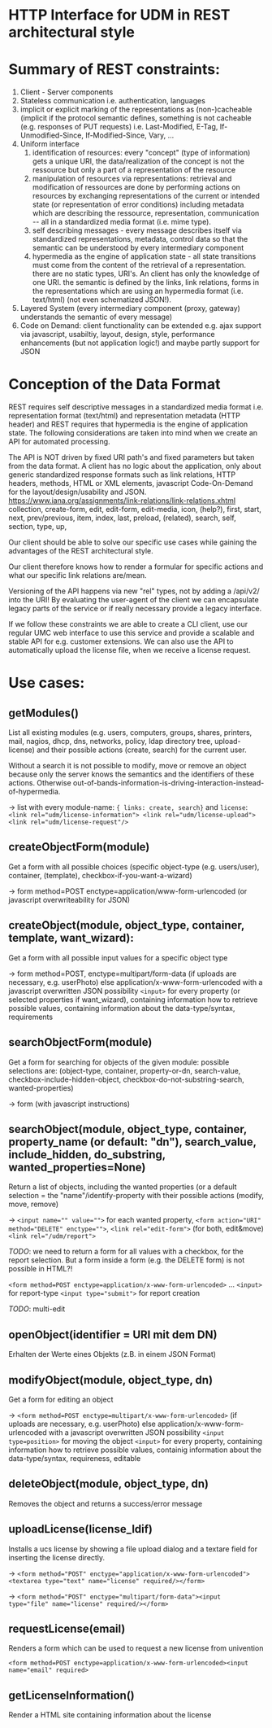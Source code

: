 HTTP Interface for UDM in REST architectural style
==================================================

# Summary of REST constraints:

1. Client - Server components
2. Stateless communication i.e. authentication, languages
3. implicit or explicit marking of the representations as (non-)cacheable (implicit if the protocol semantic defines, something is not cacheable (e.g. responses of PUT requests) i.e. Last-Modified, E-Tag, If-Unmodified-Since, If-Modified-Since, Vary, ...
4. Uniform interface
	1. identification of resources: every "concept" (type of information) gets a unique URI, the data/realization of the concept is not the ressource but only a part of a representation of the resource
	2. manipulation of resources via representations: retrieval and modification of ressources are done by performing actions on resources by exchanging representations of the current or intended state (or representation of error conditions) including metadata which are describing the ressource, representation, communication -- all in a standardized media format (i.e. mime type).
	3. self describing messages - every message describes itself via standardized representations, metadata, control data so that the semantic can be understood by every intermediary component
	4. hypermedia as the engine of application state - all state transitions must come from the content of the retrieval of a representation. there are no static types, URI's. An client has only the knowledge of one URI. the semantic is defined by the links, link relations, forms in the representations which are using an hypermedia format (i.e. text/html) (not even schematized JSON!).
5. Layered System (every intermediary component (proxy, gateway) understands the semantic of every message)
6. Code on Demand: client functionality can be extended e.g. ajax support via javascript, usabiltiy, layout, design, style, performance enhancements (but not application logic!) and maybe partly support for JSON

# Conception of the Data Format
REST requires self descriptive messages in a standardized media format i.e. representation format (text/html) and representation metadata (HTTP header) and REST requires that hypermedia is the engine of application state.
The following considerations are taken into mind when we create an API for automated processing.

The API is NOT driven by fixed URI path's and fixed parameters but taken from the data format.
A client has no logic about the application, only about generic standardized response formats such as link relations, HTTP headers, methods, HTML or XML elements, javascript Code-On-Demand for the layout/design/usability and JSON.
https://www.iana.org/assignments/link-relations/link-relations.xhtml
collection, create-form, edit, edit-form, edit-media, icon, (help?), first, start, next, prev/previous, item, index, last, preload, (related), search, self, section, type, up, 

Our client should be able to solve our specific use cases while gaining the advantages of the REST architectural style.

Our client therefore knows how to render a formular for specific actions and what our specific link relations are/mean.

Versioning of the API happens via new "rel" types, not by adding a /api/v2/ into the URI!
By evaluating the user-agent of the client we can encapsulate legacy parts of the service or if really necessary provide a legacy interface.

If we follow these constraints we are able to create a CLI client, use our regular UMC web interface to use this service and provide a scalable and stable API for e.g. customer extensions.
We can also use the API to automatically upload the license file, when we receive a license request.

# Use cases:

## getModules()

List all existing modules (e.g. users, computers, groups, shares, printers, mail, nagios, dhcp, dns, networks, policy, ldap directory tree, upload-license) and their possible actions (create, search) for the current user.

Without a search it is not possible to modify, move or remove an object because only the server knows the semantics and the identifiers of these actions. Otherwise out-of-bands-information-is-driving-interaction-instead-of-hypermedia.

→ list with every module-name: `{ links: create, search}` and `license`: `<link rel="udm/license-information"> <link rel="udm/license-upload"> <link rel="udm/license-request"/>`

## createObjectForm(module)

Get a form with all possible choices (specific object-type (e.g. users/user), container, (template), checkbox-if-you-want-a-wizard)

→ form method=POST enctype=application/www-form-urlencoded (or javascript overwriteability for JSON)

## createObject(module, object\_type, container, template, want\_wizard):

Get a form with all possible input values for a specific object type

→ form method=POST, enctype=multipart/form-data (if uploads are necessary, e.g. userPhoto) else application/x-www-form-urlencoded with a javascript overwritten JSON possibility
  `<input>` for every property (or selected properties if want\_wizard), containing information how to retrieve possible values, containing information about the data-type/syntax, requirements

## searchObjectForm(module)

Get a form for searching for objects of the given module: possible selections are: (object-type, container, property-or-dn, search-value, checkbox-include-hidden-object, checkbox-do-not-substring-search, wanted-properties)

→ form (with javascript instructions)

## searchObject(module, object\_type, container, property\_name (or default: "dn"), search\_value, include\_hidden, do\_substring, wanted\_properties=None)

Return a list of objects, including the wanted properties (or a default selection = the "name"/identify-property with their possible actions (modify, move, remove)

→ `<input name="" value="">` for each wanted property, `<form action="URI" method="DELETE" enctype="">`, `<link rel="edit-form">` (for both, edit&move) `<link rel="/udm/report">`

_TODO_: we need to return a form for all values with a checkbox, for the report selection. But a form inside a form (e.g. the DELETE form) is not possible in HTML?!

`<form method=POST enctype=application/x-www-form-urlencoded>` ... `<input>` for report-type `<input type="submit">` for report creation

_TODO_: multi-edit

## openObject(identifier = URI mit dem DN)

Erhalten der Werte eines Objekts (z.B. in einem JSON Format)

## modifyObject(module, object\_type, dn)

Get a form for editing an object

→ `<form method=POST enctype=multipart/x-www-form-urlencoded>` (if uploads are necessary, e.g. userPhoto) else application/x-www-form-urlencoded with a javascript overwritten JSON possibility
  `<input type=position>` for moving the object
  `<input>` for every property, containing information how to retrieve possible values, containig information about the data-type/syntax, requireness, editable

## deleteObject(module, object\_type, dn)

Removes the object and returns a success/error message

## uploadLicense(license\_ldif)
Installs a ucs license by showing a file upload dialog and a textare field for inserting the license directly.

→ `<form method="POST" enctype="application/x-www-form-urlencoded"><textarea type="text" name="license" required/></form>`

→ `<form method="POST" enctype="multipart/form-data"><input type="file" name="license" required/></form>`

## requestLicense(email)

Renders a form which can be used to request a new license from univention

`<form method=POST enctype=application/x-www-form-urlencoded><input name="email" required>`

## getLicenseInformation()

Render a HTML site containing information about the license
